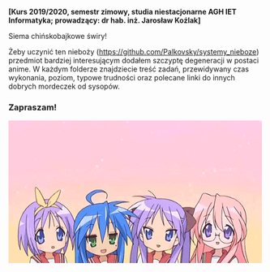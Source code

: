 <b>[Kurs 2019/2020, semestr zimowy, studia niestacjonarne AGH IET Informatyka; prowadzący: dr hab. inż. Jarosław Koźlak]</b>

Siema chińskobajkowe świry!

Żeby uczynić ten nieboży (https://github.com/Palkovsky/systemy_nieboze) przedmiot bardziej interesującym dodałem szczyptę degeneracji w postaci anime. W każdym folderze znajdziecie treść zadań, przewidywany czas wykonania, poziom, typowe trudności oraz polecane linki do innych dobrych mordeczek od sysopów.

<h3>Zapraszam!</h3>

![welcome.gif](welcome.gif)
